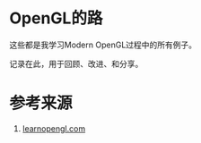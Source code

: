 # OpenGL的路

这些都是我学习Modern OpenGL过程中的所有例子。

记录在此，用于回顾、改进、和分享。

# 参考来源

1. [learnopengl.com](https://learnopengl.com/)
